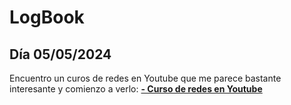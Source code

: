 # LogBook 
## Día 05/05/2024

Encuentro un curos de redes en Youtube que me parece bastante interesante y comienzo a verlo:
__[- Curso de redes en Youtube](https://youtube.com/playlist?list=PLomN84AdULIBcoI8Rb98dnompliIktJk9&si=ul4IPU3lVHfC21Ki)__
